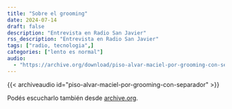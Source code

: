 ```yaml
---
title: "Sobre el grooming"
date: 2024-07-14
draft: false
description: "Entrevista en Radio San Javier"
rss_description: "Entrevista en Radio San Javier"
tags: ["radio, tecnologia",]
categories: ["lento es normal"]
audio:
  - "https://archive.org/download/piso-alvar-maciel-por-grooming-con-separador/PISO%20Alvar%20Maciel%20por%20grooming%20-con%20separador.mp3"
---
```




{{< archiveaudio id="piso-alvar-maciel-por-grooming-con-separador" >}}

Podés escucharlo también desde [archive.org](https://archive.org/details/piso-alvar-maciel-por-grooming-con-separador).
